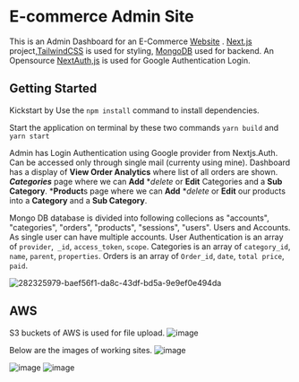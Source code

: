 # E-commerce Admin Site

This is an Admin Dashboard for an E-Commerce [Website](https://github.com/p-H-7/Customer-FrontEnd/edit/main/README.md) .
[Next.js](https://nextjs.org/) project,[TailwindCSS](https://tailwindcss.com/) is used for styling, [MongoDB](https://www.mongodb.com/) used for backend. An Opensource [NextAuth,js](https://next-auth.js.org/) is used for Google Authentication Login.

## Getting Started
Kickstart by 
Use the `npm install` command to install dependencies.

Start the application on terminal by these two commands `yarn build` and `yarn start`

Admin has Login Authentication using Google provider from Nextjs.Auth. Can be accessed only through single mail (currenty using mine).
Dashboard has a display of **View Order Analytics** where list of all orders are shown.
***Categories*** page where we can **Add** **delete* or **Edit** Categories and a **Sub Category**.
***Product**s page where we can **Add** **delete* or **Edit** our products into a **Category** and a **Sub Category**.


Mongo DB database is divided into following collecions as "accounts", "categories", "orders", "products", "sessions", "users".
Users and Accounts. As single user can have multiple accounts.
User Authentication is an array of `provider`,` _id`, `access_token`, `scope`.
Categories is an array of `category_id`, `name`, `parent`, `properties`.
Orders is an array of `Order_id`, `date`, `total price`, `paid`.

![282325979-baef56f1-da8c-43df-bd5a-9e9ef0e494da](https://github.com/p-H-7/E-Commerce-Admin/assets/82563863/b70380b4-3c38-4633-94e0-4491c0ae2e88)


## AWS 
S3 buckets of AWS is used for file upload.
![image](https://github.com/p-H-7/E-Commerce-Admin/assets/82563863/40609a7e-f5c3-407e-b452-3dbb9de6ba37)


Below are the images of working sites.
![image](https://github.com/p-H-7/E-Commerce-Admin/assets/82563863/0cd6dc19-60da-4645-afc7-3a892594dde5)

![image](https://github.com/p-H-7/E-Commerce-Admin/assets/82563863/633674a1-6dbc-4e1c-9a76-f5a467822ef2)
![image](https://github.com/p-H-7/E-Commerce-Admin/assets/82563863/c52f8cc1-7e94-462a-abd2-2fffc5043613)
